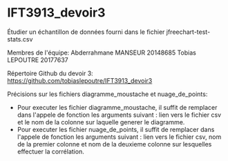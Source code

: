 # IFT3913_devoir3
Étudier un échantillon de données fourni dans le fichier jfreechart-test-stats.csv

Membres de l'équipe:
Abderrahmane MANSEUR 20148685
Tobias LEPOUTRE 20177637

Répertoire Github du devoir 3: https://github.com/tobiaslepoutre/IFT3913_devoir3

Précisions sur les fichiers diagramme_moustache et nuage_de_points:
- Pour executer les fichier diagramme_moustache, il suffit de remplacer dans l'appele de fonction les arguments suivant : lien vers le fichier csv et le nom de la colonne sur laquelle generer le diagramme.
- Pour executer les fichier nuage_de_points, il suffit de remplacer dans l'appele de fonction les arguments suivant : lien vers le fichier csv, nom de la premier colonne et nom de la deuxieme colonne sur lesquelles effectuer la corrélation.

